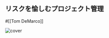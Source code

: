 ## リスクを愉しむプロジェクト管理
#[[Tom DeMarco]]

![cover](https://m.media-amazon.com/images/I/51704T9SZKL._SY291_BO1,204,203,200_QL40_ML2_.jpg)